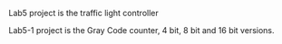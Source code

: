 Lab5 project is the traffic light controller


Lab5-1 project is the Gray Code counter, 4 bit, 8 bit and 16 bit versions.

